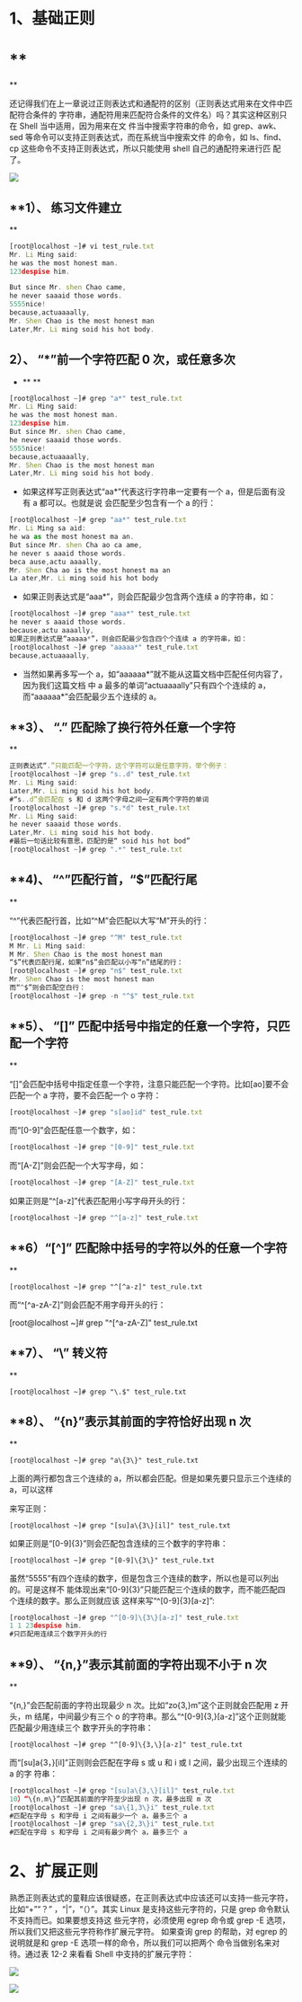 # **1、基础正则**

# ****

还记得我们在上一章说过正则表达式和通配符的区别（正则表达式用来在文件中匹配符合条件的字符串，通配符用来匹配符合条件的文件名）吗？其实这种区别只在 Shell 当中适用，因为用来在文件当中搜索字符串的命令，如 grep、awk、sed 等命令可以支持正则表达式，而在系统当中搜索文件的命令，如 ls、find、cp 这些命令不支持正则表达式，所以只能使用 shell 自己的通配符来进行匹配了。

![](images/WEBRESOURCEb957cb62696eb43f8b3f925395ae6a3c截图.png)

## **1）、 练习文件建立**

```javascript
[root@localhost ~]# vi test_rule.txt
Mr. Li Ming said:
he was the most honest man.
123despise him.

But since Mr. shen Chao came,
he never saaaid those words.
5555nice!
because,actuaaaally,
Mr. Shen Chao is the most honest man
Later,Mr. Li ming soid his hot body.
```

## **2）、 “*”前一个字符匹配 0 次，或任意多次**

- ****

```javascript
[root@localhost ~]# grep "a*" test_rule.txt
Mr. Li Ming said:
he was the most honest man.
123despise him.
But since Mr. shen Chao came,
he never saaaid those words.
5555nice!
because,actuaaaally,
Mr. Shen Chao is the most honest man
Later,Mr. Li ming soid his hot body.
```

- 如果这样写正则表达式“aa*”代表这行字符串一定要有一个 a，但是后面有没有 a 都可以。也就是说会匹配至少包含有一个 a 的行：

```javascript
[root@localhost ~]# grep "aa*" test_rule.txt
Mr. Li Ming sa aid:
he wa as the most honest ma an.
But since Mr. shen Cha ao ca ame,
he never s aaaid those words.
beca ause,actu aaaally,
Mr. Shen Cha ao is the most honest ma an
La ater,Mr. Li ming soid his hot body
```

- 如果正则表达式是“aaa*”，则会匹配最少包含两个连续 a 的字符串，如：

```javascript
[root@localhost ~]# grep "aaa*" test_rule.txt
he never s aaaid those words.
because,actu aaaally,
如果正则表达式是“aaaaa*”，则会匹配最少包含四个个连续 a 的字符串，如：
[root@localhost ~]# grep "aaaaa*" test_rule.txt
because,actuaaaally,
```

- 当然如果再多写一个 a，如“aaaaaa*”就不能从这篇文档中匹配任何内容了，因为我们这篇文档中 a 最多的单词“actuaaaally”只有四个个连续的 a，而“aaaaaa*”会匹配最少五个连续的 a。



## **3）、 “.” 匹配除了换行符外任意一个字符**

```javascript
正则表达式“.”只能匹配一个字符，这个字符可以是任意字符，举个例子：
[root@localhost ~]# grep "s..d" test_rule.txt
Mr. Li Ming said:
Later,Mr. Li ming soid his hot body.
#“s..d”会匹配在 s 和 d 这两个字母之间一定有两个字符的单词
[root@localhost ~]# grep "s.*d" test_rule.txt
Mr. Li Ming said:
he never saaaid those words.
Later,Mr. Li ming soid his hot body.
#最后一句话比较有意思，匹配的是“ soid his hot bod”
[root@localhost ~]# grep ".*" test_rule.txt
```

## **4)、 “^”匹配行首，“$”匹配行尾**

“^”代表匹配行首，比如“^M”会匹配以大写“M”开头的行：

```javascript
[root@localhost ~]# grep "^M" test_rule.txt
M Mr. Li Ming said:
M Mr. Shen Chao is the most honest man
“$”代表匹配行尾，如果“n$”会匹配以小写“n”结尾的行：
[root@localhost ~]# grep "n$" test_rule.txt
Mr. Shen Chao is the most honest man
而“^$”则会匹配空白行：
[root@localhost ~]# grep -n "^$" test_rule.txt
```

## **5）、 “[]” 匹配中括号中指定的任意一个字符，只匹配一个字符**

“[]”会匹配中括号中指定任意一个字符，注意只能匹配一个字符。比如[ao]要不会匹配一个 a字符，要不会匹配一个 o 字符：

```javascript
[root@localhost ~]# grep "s[ao]id" test_rule.txt
```

而“[0-9]”会匹配任意一个数字，如：

```javascript
[root@localhost ~]# grep "[0-9]" test_rule.txt
```

而“[A-Z]”则会匹配一个大写字母，如：

```javascript
[root@localhost ~]# grep "[A-Z]" test_rule.txt
```

如果正则是“^[a-z]”代表匹配用小写字母开头的行：

```javascript
[root@localhost ~]# grep "^[a-z]" test_rule.txt
```

## **6）“[^]” 匹配除中括号的字符以外的任意一个字符**

```
[root@localhost ~]# grep "^[^a-z]" test_rule.txt
```

而“^[^a-zA-Z]”则会匹配不用字母开头的行：

[root@localhost ~]# grep "^[^a-zA-Z]" test_rule.txt



## **7）、 “\” 转义符**

```
[root@localhost ~]# grep "\.$" test_rule.txt
```

## **8）、 “\{n\}”表示其前面的字符恰好出现 n 次**

```
[root@localhost ~]# grep "a\{3\}" test_rule.txt
```

上面的两行都包含三个连续的 a，所以都会匹配。但是如果先要只显示三个连续的 a，可以这样

来写正则：

```
[root@localhost ~]# grep "[su]a\{3\}[il]" test_rule.txt
```

如果正则是“[0-9]\{3\}”则会匹配包含连续的三个数字的字符串：

```
[root@localhost ~]# grep "[0-9]\{3\}" test_rule.txt
```

虽然“5555”有四个连续的数字，但是包含三个连续的数字，所以也是可以列出的。可是这样不能体现出来“[0-9]\{3\}”只能匹配三个连续的数字，而不能匹配四个连续的数字。那么正则就应该这样来写“^[0-9]\{3\}[a-z]”:

```javascript
[root@localhost ~]# grep "^[0-9]\{3\}[a-z]" test_rule.txt
1 1 23despise him.
#只匹配用连续三个数字开头的行
```

## **9）、 “\{n,\}”表示其前面的字符出现不小于 n 次**

“\{n,\}”会匹配前面的字符出现最少 n 次。比如“zo\{3,\}m”这个正则就会匹配用 z 开头，m结尾，中间最少有三个 o 的字符串。那么“^[0-9]\{3,\}[a-z]”这个正则就能匹配最少用连续三个数字开头的字符串：

```
[root@localhost ~]# grep "^[0-9]\{3,\}[a-z]" test_rule.txt
```

而“[su]a\{3，\}[il]”正则则会匹配在字母 s 或 u 和 i 或 l 之间，最少出现三个连续的 a 的字符串：

```javascript
[root@localhost ~]# grep "[su]a\{3,\}[il]" test_rule.txt
10）“\{n,m\}”匹配其前面的字符至少出现 n 次，最多出现 m 次
[root@localhost ~]# grep "sa\{1,3\}i" test_rule.txt
#匹配在字母 s 和字母 i 之间有最少一个 a，最多三个 a
[root@localhost ~]# grep "sa\{2,3\}i" test_rule.txt
#匹配在字母 s 和字母 i 之间有最少两个 a，最多三个 a
```

# **2、扩展正则**

熟悉正则表达式的童鞋应该很疑惑，在正则表达式中应该还可以支持一些元字符，比如“+”“？”，“|”，“（）”。其实 Linux 是支持这些元字符的，只是 grep 命令默认不支持而已。如果要想支持这些元字符，必须使用 egrep 命令或 grep -E 选项，所以我们又把这些元字符称作扩展元字符。如果查询 grep 的帮助，对 egrep 的说明就是和 grep -E 选项一样的命令，所以我们可以把两个命令当做别名来对待。通过表 12-2 来看看 Shell 中支持的扩展元字符：

![](images/WEBRESOURCE97400198d7d83eff408a75c9627d6e0c截图.png)

![](images/WEBRESOURCE3282d85bfb338cb6a54bf929d047981e截图.png)